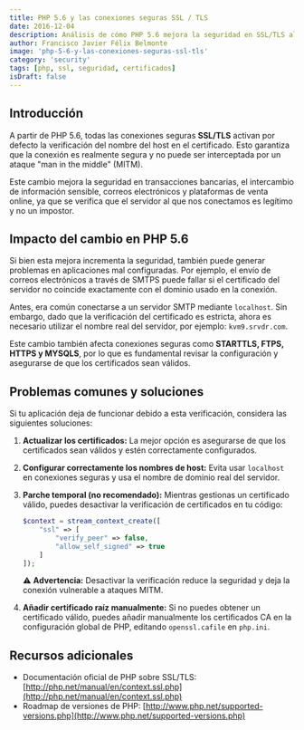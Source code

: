 ```yaml
---
title: PHP 5.6 y las conexiones seguras SSL / TLS
date: 2016-12-04
description: Análisis de cómo PHP 5.6 mejora la seguridad en SSL/TLS al activar la verificación de certificados y posibles soluciones a problemas derivados.
author: Francisco Javier Félix Belmonte
image: 'php-5-6-y-las-conexiones-seguras-ssl-tls'
category: 'security'
tags: [php, ssl, seguridad, certificados]
isDraft: false
---
```


## Introducción

A partir de PHP 5.6, todas las conexiones seguras **SSL/TLS** activan por defecto la verificación del nombre del host en
el certificado. Esto garantiza que la conexión es realmente segura y no puede ser interceptada por un ataque "man in the
middle" (MITM).

Este cambio mejora la seguridad en transacciones bancarias, el intercambio de información sensible, correos electrónicos
y plataformas de venta online, ya que se verifica que el servidor al que nos conectamos es legítimo y no un impostor.

## Impacto del cambio en PHP 5.6

Si bien esta mejora incrementa la seguridad, también puede generar problemas en aplicaciones mal configuradas. Por
ejemplo, el envío de correos electrónicos a través de SMTPS puede fallar si el certificado del servidor no coincide
exactamente con el dominio usado en la conexión.

Antes, era común conectarse a un servidor SMTP mediante `localhost`. Sin embargo, dado que la verificación del
certificado es estricta, ahora es necesario utilizar el nombre real del servidor, por ejemplo: `kvm9.srvdr.com`.

Este cambio también afecta conexiones seguras como **STARTTLS, FTPS, HTTPS y MYSQLS**, por lo que es fundamental revisar
la configuración y asegurarse de que los certificados sean válidos.

## Problemas comunes y soluciones

Si tu aplicación deja de funcionar debido a esta verificación, considera las siguientes soluciones:

1. **Actualizar los certificados:** La mejor opción es asegurarse de que los certificados sean válidos y estén
   correctamente configurados.
2. **Configurar correctamente los nombres de host:** Evita usar `localhost` en conexiones seguras y usa el nombre de
   dominio real del servidor.
3. **Parche temporal (no recomendado):** Mientras gestionas un certificado válido, puedes desactivar la verificación de
   certificados en tu código:

   ```php
   $context = stream_context_create([
       "ssl" => [
           "verify_peer" => false,
           "allow_self_signed" => true
       ]
   ]);
   ```

   ⚠ **Advertencia:** Desactivar la verificación reduce la seguridad y deja la conexión vulnerable a ataques MITM.

4. **Añadir certificado raíz manualmente:** Si no puedes obtener un certificado válido, puedes añadir manualmente los
   certificados CA en la configuración global de PHP, editando `openssl.cafile` en `php.ini`.

## Recursos adicionales

- Documentación oficial de PHP sobre
  SSL/TLS: [http://php.net/manual/en/context.ssl.php](http://php.net/manual/en/context.ssl.php)
- Roadmap de versiones de PHP: [http://www.php.net/supported-versions.php](http://www.php.net/supported-versions.php)
